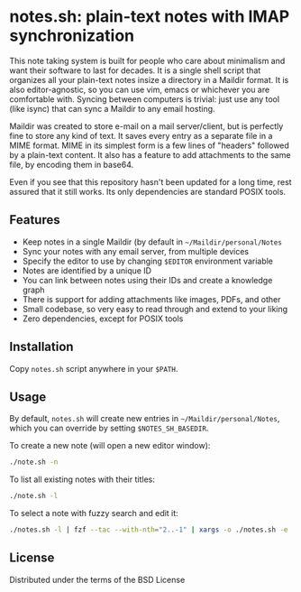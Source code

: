 # notes.sh: plain-text notes with IMAP synchronization

This note taking system is built for people who care about minimalism and want their software to last for decades. It is a single shell script that organizes all your plain-text notes insize a directory in a Maildir format. It is also editor-agnostic, so you can use vim, emacs or whichever you are comfortable with. Syncing between computers is trivial: just use any tool (like isync) that can sync a Maildir to any email hosting.

Maildir was created to store e-mail on a mail server/client, but is perfectly fine to store any kind of text. It saves every entry as a separate file in a MIME format. MIME in its simplest form is a few lines of "headers" followed by a plain-text content. It also has a feature to add attachments to the same file, by encoding them in base64.

Even if you see that this repository hasn't been updated for a long time, rest assured that it still works. Its only dependencies are standard POSIX tools.

## Features

- Keep notes in a single Maildir (by default in `~/Maildir/personal/Notes`
- Sync your notes with any email server, from multiple devices
- Specify the editor to use by changing `$EDITOR` environment variable
- Notes are identified by a unique ID
- You can link between notes using their IDs and create a knowledge graph
- There is support for adding attachments like images, PDFs, and other
- Small codebase, so very easy to read through and extend to your liking
- Zero dependencies, except for POSIX tools

## Installation

Copy `notes.sh` script anywhere in your `$PATH`.

## Usage

By default, `notes.sh` will create new entries in `~/Maildir/personal/Notes`, which you can override by setting `$NOTES_SH_BASEDIR`.

To create a new note (will open a new editor window):

```sh
./note.sh -n 
```

To list all existing notes with their titles:

```sh
./note.sh -l
```

To select a note with fuzzy search and edit it:

```sh
./notes.sh -l | fzf --tac --with-nth="2..-1" | xargs -o ./notes.sh -e
```

## License

Distributed under the terms of the BSD License
